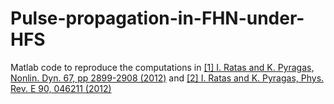 # Pulse-propagation-in-FHN-under-HFS
Matlab code to reproduce the computations in [[1] I. Ratas and K. Pyragas, Nonlin. Dyn. 67, pp 2899-2908 (2012)](https://link.springer.com/article/10.1007/s11071-011-0197-x) and [[2] I. Ratas and K. Pyragas, Phys. Rev. E 90, 046211 (2012)](https://journals.aps.org/pre/abstract/10.1103/PhysRevE.86.046211)
